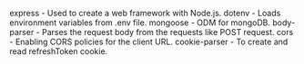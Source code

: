 express - Used to create a web framework with Node.js.
dotenv - Loads environment variables from .env file.
mongoose - ODM for mongoDB.
body-parser - Parses the request body from the requests like POST request.
cors - Enabling CORS policies for the client URL.
cookie-parser - To create and read refreshToken cookie.